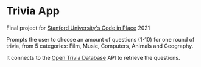 # Trivia App

Final project for [Stanford University's Code in Place](https://codeinplace.stanford.edu/) 2021

Prompts the user to choose an amount of questions (1-10) for one round of trivia, from 5 categories: Film, Music, Computers, Animals and Geography. 

It connects to the [Open Trivia Database](https://opentdb.com/) API to retrieve the questions. 